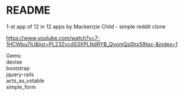 # README

1-st app of 12 in 12 apps by Mackenzie Child - simple reddit clone

https://www.youtube.com/watch?v=7-1HCWbu7iU&list=PL23ZvcdS3XPLNdRYB_QyomQsShx59tpc-&index=1

Gems:  
devise  
bootstrap  
jquery-rails  
acts_as_votable  
simple_form  